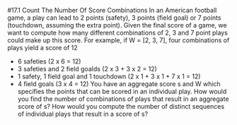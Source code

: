 #17.1 Count The Number Of Score Combinations
In an American football game, a play can lead to 2 points (safety), 3
points (field goal) or 7 points (touchdown, assuming the extra point).
Given the final score of a game, we want to compute how many different
combinations of 2, 3 and 7 point plays could make up this score.
For example, if W = [2, 3, 7], four combinations of plays yield a score
of 12
- 6 safeties (2 x 6 = 12)
- 3 safeties and 2 field goalds (2 x 3 + 3 x 2 = 12)
- 1 safety, 1 field goal and 1 touchdown (2 x 1 + 3 x 1 + 7 x 1 = 12)
- 4 field goals (3 x 4 = 12)
You have an aggregate score s and W which specifies the points that can
be scored in an individual play.  How would you find the number of
combinations of plays that result in an aggregate score of s?  How would
you compute the number of distinct sequences of individual plays that
result in a score of s?
